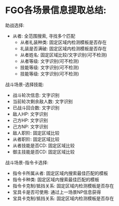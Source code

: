 # FGO各场景信息提取总结:
助战选择:
- 从者: 全范围搜索, 寻找多个匹配
    - 从者礼装种类: 固定区域内检测模板是否存在
    - 礼装是否满破: 固定区域内检测模板是否存在
    - 从者姓名: 固定区域比较/文字识别(可不检测)
    - 从者等级: 文字识别(可不检测)
    - 技能等级: 文字识别(可不检测)
    - 技能等级: 文字识别(可不检测)

战斗场景-选择技能:
- 战斗轮次信息: 文字识别
- 当前轮次剩余敌人数: 文字识别
- 已战斗回合数: 文字识别
- 敌人HP: 文字识别
- 己方HP: 文字识别
- 己方NP: 文字识别
- 敌人职阶: 固定区域比较
- 从者职阶: 固定区域比较
- 从者技能是否CD: 固定区域比较
- 御主技能是否CD: 固定区域比较

战斗场景-指令卡选择:
- 指令卡所属从者: 固定区域内搜索最佳匹配的模板
- 指令卡种类: 固定区域内搜索最佳匹配的模板
- 指令卡克制/抵挡关系: 固定区域内检测模板是否存在
- 宝具卡是否可使用: 通过上一场景NP信息获得
- 宝具卡克制/抵挡关系: 固定区域内检测模板是否存在


